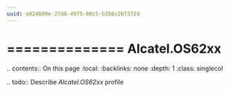 ```yaml
---
uuid: e824609e-27d8-4975-86c5-b356c2b73724
---
```



==============
Alcatel.OS62xx
==============

.. contents:: On this page
    :local:
    :backlinks: none
    :depth: 1
    :class: singlecol

.. todo::
    Describe *Alcatel.OS62xx* profile

